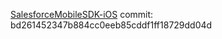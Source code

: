 [SalesforceMobileSDK-iOS](https://github.com/forcedotcom/SalesforceMobileSDK-iOS) commit: bd261452347b884cc0eeb85cddf1ff18729dd04d
